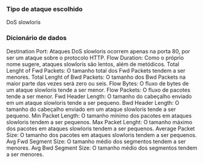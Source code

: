 ### Tipo de ataque escolhido
DoS slowloris
### Dicionário de dados
Destination Port: Ataques DoS slowloris ocorrem apenas na porta 80, por ser um ataque sobre o
protocolo HTTP.
Flow Duration: Como o próprio nome sugere, ataques slowloris são lentos, além de metódicos.
Total Lenght of Fwd Packets: O tamanho total dos Fwd Packets tendem a ser menores.
Total Lenght of Bwd Packets: O tamanho dos Bwd Packets na maior parte das vezes será zero ou seis.
Flow Bytes: O fluxo de bytes de um ataque slowloris tende a ser menor.
Flow Packets: O fluxo de pacotes tende a ser menor.
Fwd Header Length: O tamanho do cabeçalho enviado em um ataque slowloris tende a ser pequeno.
Bwd Header Length: O tamanho do cabeçalho enviado em um ataque slowloris tende a ser pequeno.
Min Packet Length: O tamanho mínimo dos pacotes em ataques slowloris tendem a ser pequenos.
Max Packet Lenght: O tamanho máximo dos pacotes em ataques slowloris tendem a ser pequenos.
Average Packet Size: O tamanho dos pacotes em ataques slowloris tendem a ser pequenos.
Avg Fwd Segment Size: O tamanho médio dos segmentos tendem a ser menores.
Avg Bwd Segment Size: O tamanho médio dos segmentos tendem a ser menores.
